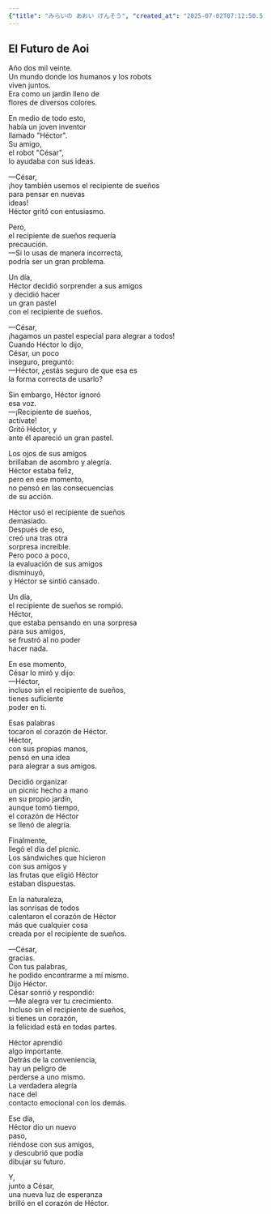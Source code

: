 ```yaml
---
{"title": "みらいの あおい げんそう", "created_at": "2025-07-02T07:12:50.503041+09:00", "pattern_id": 9, "pattern_name": "ドラえもん型", "year": 2110}
---
```


## El Futuro de Aoi

Año dos mil veinte.  
Un mundo donde los humanos y los robots  
viven juntos.  
Era como un jardín lleno de  
flores de diversos colores.  

En medio de todo esto,  
había un joven inventor  
llamado "Héctor".  
Su amigo,  
el robot "César",  
lo ayudaba con sus ideas.  

—César,  
¡hoy también usemos el recipiente de sueños  
para pensar en nuevas  
ideas!  
Héctor gritó con entusiasmo.  

Pero,  
el recipiente de sueños requería  
precaución.  
—Si lo usas de manera incorrecta,  
podría ser un gran problema.  

Un día,  
Héctor decidió sorprender a sus amigos  
y decidió hacer  
un gran pastel  
con el recipiente de sueños.  

—César,  
¡hagamos un pastel especial para alegrar a todos!  
Cuando Héctor lo dijo,  
César, un poco  
inseguro, preguntó:  
—Héctor, ¿estás seguro de que esa es  
la forma correcta de usarlo?  

Sin embargo, Héctor ignoró  
esa voz.  
—¡Recipiente de sueños,  
actívate!  
Gritó Héctor, y  
ante él apareció un gran pastel.  

Los ojos de sus amigos  
brillaban de asombro y alegría.  
Héctor estaba feliz,  
pero en ese momento,  
no pensó en las consecuencias  
de su acción.  

Héctor usó el recipiente de sueños  
demasiado.  
Después de eso,  
creó una tras otra  
sorpresa increíble.  
Pero poco a poco,  
la evaluación de sus amigos  
disminuyó,  
y Héctor se sintió cansado.  

Un día,  
el recipiente de sueños se rompió.  
Héctor,  
que estaba pensando en una sorpresa  
para sus amigos,  
se frustró al no poder  
hacer nada.  

En ese momento,  
César lo miró y dijo:  
—Héctor,  
incluso sin el recipiente de sueños,  
tienes suficiente  
poder en ti.  

Esas palabras  
tocaron el corazón de Héctor.  
Héctor,  
con sus propias manos,  
pensó en una idea  
para alegrar a sus amigos.  

Decidió organizar  
un picnic hecho a mano  
en su propio jardín,  
aunque tomó tiempo,  
el corazón de Héctor  
se llenó de alegría.  

Finalmente,  
llegó el día del picnic.  
Los sándwiches que hicieron  
con sus amigos y  
las frutas que eligió Héctor  
estaban dispuestas.  

En la naturaleza,  
las sonrisas de todos  
calentaron el corazón de Héctor  
más que cualquier cosa  
creada por el recipiente de sueños.  

—César,  
gracias.  
Con tus palabras,  
he podido encontrarme a mí mismo.  
Dijo Héctor.  
César sonrió y respondió:  
—Me alegra ver tu crecimiento.  
Incluso sin el recipiente de sueños,  
si tienes un corazón,  
la felicidad está en todas partes.  

Héctor aprendió  
algo importante.  
Detrás de la conveniencia,  
hay un peligro de  
perderse a uno mismo.  
La verdadera alegría  
nace del  
contacto emocional con los demás.  

Ese día,  
Héctor dio un nuevo  
paso,  
riéndose con sus amigos,  
y descubrió que podía  
dibujar su futuro.  

Y,  
junto a César,  
una nueva luz de esperanza  
brilló en el corazón de Héctor.
